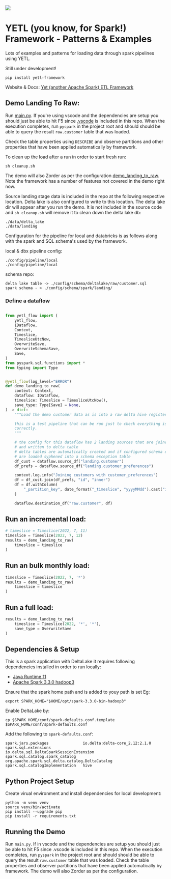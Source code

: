 <img src="https://img.shields.io/badge/Python-v3.8-blue">

# YETL (you know, for Spark!) Framework - Patterns & Examples

Lots of examples and patterns for loading data through spark pipelines using YETL. 

Still under development!

`pip install yetl-framework`

Website & Docs: [Yet (another Apache Spark) ETL Framework](https://www.yetl.io/)


## Demo Landing To Raw:

Run [main.py](./main.py). If you're using vscode and the dependencies are setup you should just be able to hit F5 since [.vscode](./.vscode) is included in this repo.
When the execution completes, run `pyspark` in the project root and should should be able to query the result `raw.customer` table that was loaded.  

Check the table properties using `DESCRIBE` and observe partitions and other properties that have been applied automatically by framework.

To clean up the load after a run in order to start fresh run:
```
sh cleanup.sh
```

The demo will also Zorder as per the configuration [demo_landing_to_raw](./config/pipeline/local/demo_landing_to_raw.yaml). Note the framework has a number of features not covered in the demo right now.

Source landing stage data is included in the repo at the following respective location. Delta lake is also configured to write to this location. The delta lake dir will appear after you run the demo. It is not included in the source code and `sh cleanup.sh` will remove it to clean down the delta lake db:
```
./data/delta_lake
./data/landing
```

Configuration for the pipeline for local and databricks is as follows along with the spark and SQL schema's used by the framework.

local & dbx pipeline config:
```
./config/pipeline/local
./config/pipeline/local
```

schema repo:
```
delta lake table -> ./config/schema/deltalake/raw/customer.sql
spark schema - > ./config/schema/spark/landing/
```

### Define a dataflow

```python

from yetl_flow import (
    yetl_flow,
    IDataflow,
    Context,
    Timeslice,
    TimesliceUtcNow,
    OverwriteSave,
    OverwriteSchemaSave,
    Save,
)
from pyspark.sql.functions import *
from typing import Type


@yetl_flow(log_level="ERROR")
def demo_landing_to_raw(
    context: Context,
    dataflow: IDataflow,
    timeslice: Timeslice = TimesliceUtcNow(),
    save_type: Type[Save] = None,
) -> dict:
    """Load the demo customer data as is into a raw delta hive registered table.

    this is a test pipeline that can be run just to check everything is setup and configured
    correctly.
    """

    # the config for this dataflow has 2 landing sources that are joined
    # and written to delta table
    # delta tables are automatically created and if configured schema exceptions
    # are loaded syphened into a schema exception table
    df_cust = dataflow.source_df("landing.customer")
    df_prefs = dataflow.source_df("landing.customer_preferences")

    context.log.info("Joining customers with customer_preferences")
    df = df_cust.join(df_prefs, "id", "inner")
    df = df.withColumn(
        "_partition_key", date_format("_timeslice", "yyyyMMdd").cast("integer")
    )

    dataflow.destination_df("raw.customer", df)
```

## Run an incremental load:

```python
# timeslice = Timeslice(2022, 7, 11)
timeslice = Timeslice(2022, 7, 12)
results = demo_landing_to_raw(
    timeslice = timeslice
)
```

## Run an bulk monthly load:

```python
timeslice = Timeslice(2022, 7, '*')
results = demo_landing_to_raw(
    timeslice = timeslice
)
```

## Run a full load:

```python
results = demo_landing_to_raw(
    timeslice = Timeslice(2022, '*', '*'),
    save_type = OverwriteSave
)
```

## Dependencies & Setup

This is a spark application with DeltaLake it requires following dependencies installed in order to run locally:
- [Java Runtime 11](https://openjdk.org/install/)
- [Apache Spark 3.3.0 hadoop3](https://spark.apache.org/downloads.html)

Ensure that the spark home path and is added to youy path is set Eg:
```
export SPARK_HOME="$HOME/opt/spark-3.3.0-bin-hadoop3"
```

Enable DeltaLake by:
```
cp $SPARK_HOME/conf/spark-defaults.conf.template  $SPARK_HOME/conf/spark-defaults.conf
```
Add the following to `spark-defaults.conf`:
```
spark.jars.packages               io.delta:delta-core_2.12:2.1.0
spark.sql.extensions              io.delta.sql.DeltaSparkSessionExtension
spark.sql.catalog.spark_catalog   org.apache.spark.sql.delta.catalog.DeltaCatalog
spark.sql.catalogImplementation   hive
```

## Python Project Setup

Create virual environment and install dependencies for local development:

```
python -m venv venv
source venv/bin/activate
pip install --upgrade pip
pip install -r requirements.txt
```

## Running the Demo

Run `main.py`. If in vscode and the dependencies are setup you should just be able to hit F5 since .vscode is included in this repo.
When the execution completes, run `pyspark` in the project root and should should be able to query the result `raw.customer` table that was loaded.
Check the table properties and observer partitions that have been applied automatically by framework. The demo will also Zorder as per the configuration.
